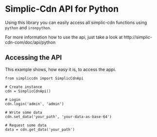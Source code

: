 Simplic-Cdn API for Python
===

Using this library you can easily access all simplic-cdn functions using `python` and `ironpython`.

For more information how to use the api, just take a look at http://simplic-cdn-com/doc/api/python

## Accessing the API

This example shows, how easy it is, to access the appi.

```
from simpliccdn import SimplicCdnApi

# Create instance
cdn = SimplicCdnApi()

# Login
cdn.login('admin', 'admin')

# Write some data
cdn.set_data('your_path', 'your-data-as-base-64')

# Request some data
data = cdn.get_data('your_path')
```